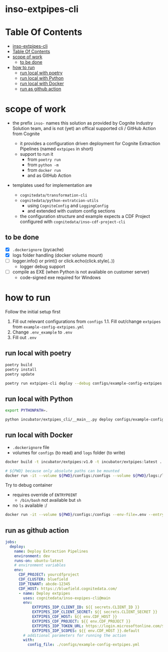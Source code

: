 inso-extpipes-cli
===
# Table Of Contents
- [inso-extpipes-cli](#inso-extpipes-cli)
- [Table Of Contents](#table-of-contents)
- [scope of work](#scope-of-work)
  - [to be done](#to-be-done)
- [how to run](#how-to-run)
  - [run local with poetry](#run-local-with-poetry)
  - [run local with Python](#run-local-with-python)
  - [run local with Docker](#run-local-with-docker)
  - [run as github action](#run-as-github-action)
# scope of work

- the prefix `inso-` names this solution as provided by Cognite Industry Solution team, and is not (yet) an offical supported cli / GitHub Action  from Cognite
  - it provides a configuration driven deployment for Cognite Extraction Pipelines (named `extpipes` in short)
  - support to run it 
    - from `poetry run`
    - from `python -m`
    - from `docker run`
    - and as GitHub Action

- templates used for implementation are
  - `cognitedata/transformation-cli`
  - `cognitedata/python-extratcion-utils` 
    - using `CogniteConfig` and `LoggingConfig`
    - and extended with custom config sections
  - the configuration structure and example expects a CDF Project configured with `cognitedata/inso-cdf-project-cli`

## to be done

- [x] `.dockerignore` (pycache)
- [x] logs folder handling (docker volume mount)
- [ ] logger.info() or print() or click.echo(click.style(..))
    - logger debug support
- [ ] compile as EXE (when Python is not available on customer server)
  - code-signed exe required for Windows

# how to run
Follow the initial setup first

1. Fill out relevant configurations from `configs`
1.1. Fill out/change `extpipes` from `example-config-extpipes.yml`
2. Change `.env_example` to `.env`
3. Fill out `.env`
## run local with poetry

```bash
poetry build
poetry install
poetry update

poetry run extpipes-cli deploy --debug configs/example-config-extpipes.yml
```

## run local with Python

```bash
export PYTHONPATH=.

python incubator/extpipes_cli/__main__.py deploy configs/example-config-extpipes.yml 
```

## run local with Docker
- `.dockerignore` file
- volumes for `configs` (to read) and `logs` folder (to write)

```bash
docker build -t incubator/extpipes:v1.0 -t incubator/extpipes:latest .

# ${PWD} because only absolute paths can be mounted
docker run -it --volume ${PWD}/configs:/configs --volume ${PWD}/logs:/logs  --env-file=.env incubator/extpipes deploy /configs/example-config-extpipes.yml
```

Try to debug container
- requires override of `ENTRYPOINT`
  - `/bin/bash` not available but `sh`
- no `ls` available :/

```bash
docker run -it --volume ${PWD}/configs:/configs --env-file=.env --entrypoint /bin/sh incubator/extpipes
```

## run as github action

```yaml
jobs:  
  deploy:
    name: Deploy Extraction Pipelines
    environment: dev
    runs-on: ubuntu-latest
    # environment variables
    env:
      CDF_PROJECT: yourcdfproject
      CDF_CLUSTER: bluefield
      IDP_TENANT: abcde-12345
      CDF_HOST: https://bluefield.cognitedata.com/
      - name: Deploy extpipes
        uses: cognitedata/inso-expipes-cli@main
        env:
            EXTPIPES_IDP_CLIENT_ID: ${{ secrets.CLIENT_ID }}
            EXTPIPES_IDP_CLIENT_SECRET: ${{ secrets.CLIENT_SECRET }} 
            EXTPIPES_CDF_HOST: ${{ env.CDF_HOST }}
            EXTPIPES_CDF_PROJECT: ${{ env.CDF_PROJECT }}
            EXTPIPES_IDP_TOKEN_URL: https://login.microsoftonline.com/${{ env.IDP_TENANT }}/oauth2/v2.0/token
            EXTPIPES_IDP_SCOPES: ${{ env.CDF_HOST }}.default
        # additional parameters for running the action
        with:
          config_file: ./configs/example-config-extpipes.yml
```